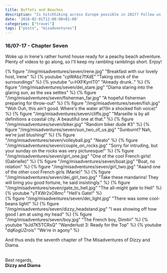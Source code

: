 ```yaml
---
title: Buffets and Beaches
description: "Is hitchhiking across Europe possible in 2017? Follow us, and find out!"
date: '2018-02-01T12:00:00+01:00'
categories: ["travel"]
tags: ["posts", "misadventures"]
---
```


### 16/07-17 - Chapter Seven
Woke up in Irene's rather humid house ready for a peachy beach adventure. Plenty of videos to go along, so I'll keep my rambling ramblings short. Enjoy!


{% figure "/img/misadventures/seven/irene.jpg" "Breakfast with our lovely host, Irene" %}
{% youtube "cpWAbz7fXdE" "Taking stock of the surroundings" %}
{% youtube "u-HXFKynIT0" "Already drunk.." %}
{% figure "/img/misadventures/seven/dei_stare.jpg" "Diama staring into the glaring sun, as the sea settles" %}
{% figure "/img/misadventures/seven/fisherman_far.jpg" "A hopeful fisherman preparing for throw-out" %}
{% figure "/img/misadventures/seven/fish.jpg" "Woh Ouh, this ain't good. Where's the water at?(In a shocked fish voice)" %}
{% figure "/img/misadventures/seven/cliffs.jpg" "Marseille is by all definitions a coastal city. A beautiful one at that." %}
{% figure "/img/misadventures/seven/biker.jpg" "Random biker dude #3" %}
{% figure "/img/misadventures/seven/sun_two_of_us.jpg" "Sunburnt? Nah, we're just blushing!" %}
{% figure "/img/misadventures/seven/volleyball.jpg" "Neato" %}
{% figure "/img/misadventures/seven/couple_on_rocks.jpg" "Sorry for intruding, but your sunday on the rocks was very picturesque!" %}
{% figure "/img/misadventures/seven/girl_one.jpg" "One of the cool French girls! (Gabrielle)" %}
{% figure "/img/misadventures/seven/boat.jpg" "Boat, no relation" %}
{% figure "/img/misadventures/seven/girl_two.jpg" "Aaand one of the other cool French girls (Marie)" %}
{% figure "/img/misadventures/seven/dei_girl_two.jpg" "Take these mandarins! They will bring you good fortune, he said insistingly." %}
{% figure "/img/misadventures/seven/gate_to_hell.jpg" "The all-might gate to Hell" %}
{% youtube "yTXWr2xO8mc" "Hell's Gate!" %}
<br />
{% figure "/img/misadventures/seven/dei_light.jpg" "There was some cool-beans light!" %}
{% figure "/img/misadventures/seven/dizzy_headstand.jpg" "I was showing off how good I am at using my head" %}
{% figure "/img/misadventures/seven/boy.jpg" "The French boy, Dimitri" %}
{% youtube "bJd7K5TCRsQ" "Wanderlust 3: Ready for the Top" %}
{% youtube "dqKogUZrois" "We're in agony" %}
<br />


And thus ends the seventh chapter of The Misadventures of Dizzy and Diama.
<br /><br />

Best regards,<br />**Dizzy and Diama**
